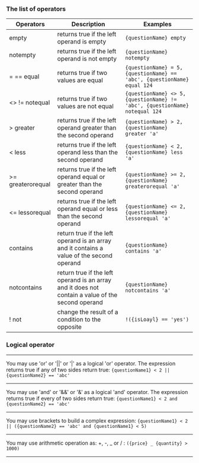 ### The list of operators

| Operators         | Description                                                                                        | Examples                                                                    |
| ----------------- | ------------------------------------------------------------------------------------------------- | --------------------------------------------------------------------------- |
| empty             | returns true if the left operand is empty                                                         | `{questionName} empty`                                                      |
| notempty          | returns true if the left operand is not empty                                                     | `{questionName} notempty`                                                   |
| = == equal        | returns true if two values are equal                                                              | `{questionName} = 5, {questionName} == 'abc', {questionName} equal 124`     |
| <> != notequal    | returns true if two values are not equal                                                          | `{questionName} <> 5, {questionName} != 'abc', {questionName} notequal 124` |
| > greater         | returns true if the left operand greater than the second operand                                  | `{questionName} > 2, {questionName} greater 'a'`                            |
| < less            | returns true if the left operand less than the second operand                                     | `{questionName} < 2, {questionName} less 'a'`                               |
| >= greaterorequal | returns true if the left operand equal or greater than the second operand                         | `{questionName} >= 2, {questionName} greaterorequal 'a'`                    |
| <= lessorequal    | returns true if the left operand equal or less than the second operand                            | `{questionName} <= 2, {questionName} lessorequal 'a'`                       |
| contains          | return true if the left operand is an array and it contains a value of the second operand         | `{questionName} contains 'a'`                                               |
| notcontains       | return true if the left operand is an array and it does not contain a value of the second operand | `{questionName} notcontains 'a'`                                            |
| ! not             | change the result of a condition to the opposite                                                   | `!({isLoayl} == 'yes')`                                                     |

### Logical operator

---

You may use 'or' or '||' or '|' as a logical 'or' operator. The expression returns true if any of two sides return true:
`{questionName1} < 2 || {questionName2} == 'abc'`

---

You may use 'and' or '&&' or '&' as a logical 'and' operator. The expression returns true if every of two sides return true:
`{questionName1} < 2 and {questionName2} == 'abc'`

---

You may use brackets to build a complex expression:
`{questionName1} < 2 || ({questionName2} == 'abc' and {questionName1} < 5)`

---

You may use arithmetic operation as: +, -, _ or / :
`({price} _ {quantity} > 1000)`

---

